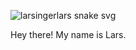 ![larsingerlars snake svg](https://github.com/larsingerlars/larsingerlars/output/github-contribution-grid-snake.svg)


Hey there!
My name is Lars.

